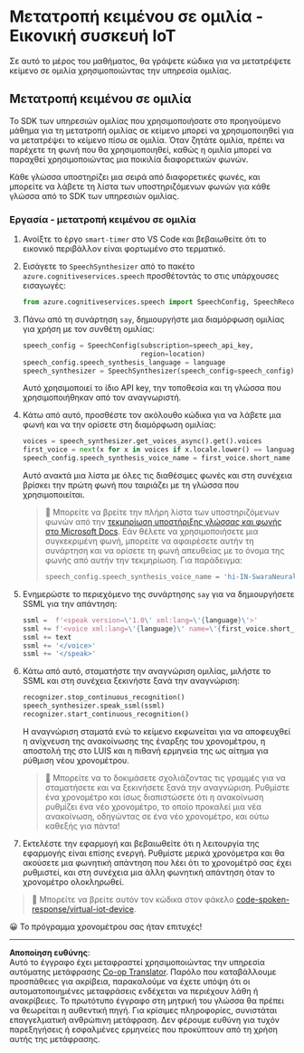 <!--
CO_OP_TRANSLATOR_METADATA:
{
  "original_hash": "7966848a1f870e4c42edb4db67b13c57",
  "translation_date": "2025-08-27T20:23:48+00:00",
  "source_file": "6-consumer/lessons/3-spoken-feedback/virtual-device-text-to-speech.md",
  "language_code": "el"
}
-->
# Μετατροπή κειμένου σε ομιλία - Εικονική συσκευή IoT

Σε αυτό το μέρος του μαθήματος, θα γράψετε κώδικα για να μετατρέψετε κείμενο σε ομιλία χρησιμοποιώντας την υπηρεσία ομιλίας.

## Μετατροπή κειμένου σε ομιλία

Το SDK των υπηρεσιών ομιλίας που χρησιμοποιήσατε στο προηγούμενο μάθημα για τη μετατροπή ομιλίας σε κείμενο μπορεί να χρησιμοποιηθεί για να μετατρέψει το κείμενο πίσω σε ομιλία. Όταν ζητάτε ομιλία, πρέπει να παρέχετε τη φωνή που θα χρησιμοποιηθεί, καθώς η ομιλία μπορεί να παραχθεί χρησιμοποιώντας μια ποικιλία διαφορετικών φωνών.

Κάθε γλώσσα υποστηρίζει μια σειρά από διαφορετικές φωνές, και μπορείτε να λάβετε τη λίστα των υποστηριζόμενων φωνών για κάθε γλώσσα από το SDK των υπηρεσιών ομιλίας.

### Εργασία - μετατροπή κειμένου σε ομιλία

1. Ανοίξτε το έργο `smart-timer` στο VS Code και βεβαιωθείτε ότι το εικονικό περιβάλλον είναι φορτωμένο στο τερματικό.

1. Εισάγετε το `SpeechSynthesizer` από το πακέτο `azure.cognitiveservices.speech` προσθέτοντάς το στις υπάρχουσες εισαγωγές:

    ```python
    from azure.cognitiveservices.speech import SpeechConfig, SpeechRecognizer, SpeechSynthesizer
    ```

1. Πάνω από τη συνάρτηση `say`, δημιουργήστε μια διαμόρφωση ομιλίας για χρήση με τον συνθέτη ομιλίας:

    ```python
    speech_config = SpeechConfig(subscription=speech_api_key,
                                 region=location)
    speech_config.speech_synthesis_language = language
    speech_synthesizer = SpeechSynthesizer(speech_config=speech_config)
    ```

    Αυτό χρησιμοποιεί το ίδιο API key, την τοποθεσία και τη γλώσσα που χρησιμοποιήθηκαν από τον αναγνωριστή.

1. Κάτω από αυτό, προσθέστε τον ακόλουθο κώδικα για να λάβετε μια φωνή και να την ορίσετε στη διαμόρφωση ομιλίας:

    ```python
    voices = speech_synthesizer.get_voices_async().get().voices
    first_voice = next(x for x in voices if x.locale.lower() == language.lower())
    speech_config.speech_synthesis_voice_name = first_voice.short_name
    ```

    Αυτό ανακτά μια λίστα με όλες τις διαθέσιμες φωνές και στη συνέχεια βρίσκει την πρώτη φωνή που ταιριάζει με τη γλώσσα που χρησιμοποιείται.

    > 💁 Μπορείτε να βρείτε την πλήρη λίστα των υποστηριζόμενων φωνών από την [τεκμηρίωση υποστήριξης γλώσσας και φωνής στο Microsoft Docs](https://docs.microsoft.com/azure/cognitive-services/speech-service/language-support?WT.mc_id=academic-17441-jabenn#text-to-speech). Εάν θέλετε να χρησιμοποιήσετε μια συγκεκριμένη φωνή, μπορείτε να αφαιρέσετε αυτήν τη συνάρτηση και να ορίσετε τη φωνή απευθείας με το όνομα της φωνής από αυτήν την τεκμηρίωση. Για παράδειγμα:
    >
    > ```python
    > speech_config.speech_synthesis_voice_name = 'hi-IN-SwaraNeural'
    > ```

1. Ενημερώστε το περιεχόμενο της συνάρτησης `say` για να δημιουργήσετε SSML για την απάντηση:

    ```python
    ssml =  f'<speak version=\'1.0\' xml:lang=\'{language}\'>'
    ssml += f'<voice xml:lang=\'{language}\' name=\'{first_voice.short_name}\'>'
    ssml += text
    ssml += '</voice>'
    ssml += '</speak>'
    ```

1. Κάτω από αυτό, σταματήστε την αναγνώριση ομιλίας, μιλήστε το SSML και στη συνέχεια ξεκινήστε ξανά την αναγνώριση:

    ```python
    recognizer.stop_continuous_recognition()
    speech_synthesizer.speak_ssml(ssml)
    recognizer.start_continuous_recognition()
    ```

    Η αναγνώριση σταματά ενώ το κείμενο εκφωνείται για να αποφευχθεί η ανίχνευση της ανακοίνωσης της έναρξης του χρονομέτρου, η αποστολή της στο LUIS και η πιθανή ερμηνεία της ως αίτημα για ρύθμιση νέου χρονομέτρου.

    > 💁 Μπορείτε να το δοκιμάσετε σχολιάζοντας τις γραμμές για να σταματήσετε και να ξεκινήσετε ξανά την αναγνώριση. Ρυθμίστε ένα χρονομέτρο και ίσως διαπιστώσετε ότι η ανακοίνωση ρυθμίζει ένα νέο χρονομέτρο, το οποίο προκαλεί μια νέα ανακοίνωση, οδηγώντας σε ένα νέο χρονομέτρο, και ούτω καθεξής για πάντα!

1. Εκτελέστε την εφαρμογή και βεβαιωθείτε ότι η λειτουργία της εφαρμογής είναι επίσης ενεργή. Ρυθμίστε μερικά χρονόμετρα και θα ακούσετε μια φωνητική απάντηση που λέει ότι το χρονομέτρό σας έχει ρυθμιστεί, και στη συνέχεια μια άλλη φωνητική απάντηση όταν το χρονομέτρο ολοκληρωθεί.

> 💁 Μπορείτε να βρείτε αυτόν τον κώδικα στον φάκελο [code-spoken-response/virtual-iot-device](../../../../../6-consumer/lessons/3-spoken-feedback/code-spoken-response/virtual-iot-device).

😀 Το πρόγραμμα χρονομέτρου σας ήταν επιτυχές!

---

**Αποποίηση ευθύνης**:  
Αυτό το έγγραφο έχει μεταφραστεί χρησιμοποιώντας την υπηρεσία αυτόματης μετάφρασης [Co-op Translator](https://github.com/Azure/co-op-translator). Παρόλο που καταβάλλουμε προσπάθειες για ακρίβεια, παρακαλούμε να έχετε υπόψη ότι οι αυτοματοποιημένες μεταφράσεις ενδέχεται να περιέχουν λάθη ή ανακρίβειες. Το πρωτότυπο έγγραφο στη μητρική του γλώσσα θα πρέπει να θεωρείται η αυθεντική πηγή. Για κρίσιμες πληροφορίες, συνιστάται επαγγελματική ανθρώπινη μετάφραση. Δεν φέρουμε ευθύνη για τυχόν παρεξηγήσεις ή εσφαλμένες ερμηνείες που προκύπτουν από τη χρήση αυτής της μετάφρασης.